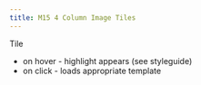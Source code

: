```yaml
---
title: M15 4 Column Image Tiles
---
```


Tile

- on hover - highlight appears (see styleguide)
- on click - loads appropriate template